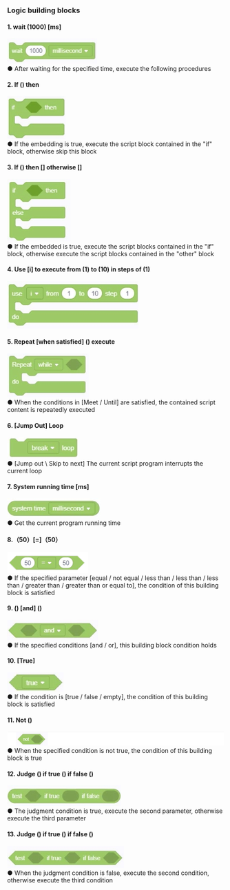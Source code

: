 ###  Logic building blocks

#### 1.	wait (1000) [ms]
![](../../assets/images/course-en/course4/course4-8/001.jpeg)  
● 	After waiting for the specified time, execute the following procedures

#### 2.	If () then
![](../../assets/images/course-en/course4/course4-8/002.jpeg)  
● 	If the embedding is true, execute the script block contained in the "if" block, otherwise skip this block

#### 3. If () then [] otherwise []
![](../../assets/images/course-en/course4/course4-8/003.jpeg)  
●   If the embedded <condition> is true, execute the script blocks contained in the "if" block, otherwise execute the script blocks contained in the "other" block

#### 4.	Use [i] to execute from (1) to (10) in steps of (1)
![](../../assets/images/course-en/course4/course4-8/004.jpeg)  

#### 5.	Repeat [when satisfied] () execute
![](../../assets/images/course-en/course4/course4-8/005.jpeg)  
● 	When the conditions in [Meet / Until] are satisfied, the contained script content is repeatedly executed

#### 6.	[Jump Out] Loop
![](../../assets/images/course-en/course4/course4-8/006.jpeg)  
● 	[Jump out \ Skip to next] The current script program interrupts the current loop

#### 7.	System running time [ms]
![](../../assets/images/course-en/course4/course4-8/007.jpeg)  
● 	Get the current program running time

#### 8.（50）[=]（50）
![](../../assets/images/course-en/course4/course4-8/008.png)  
● 	If the specified parameter [equal / not equal / less than / less than / less than / greater than / greater than or equal to], the condition of this building block is satisfied

#### 9. () [and] ()
![](../../assets/images/course-en/course4/course4-8/009.jpeg)  
● 	If the specified conditions [and / or], this building block condition holds

#### 10. [True]
![](../../assets/images/course-en/course4/course4-8/010.jpeg)  
● 	If the condition is [true / false / empty], the condition of this building block is satisfied

#### 11. Not ()
![](../../assets/images/course-en/course4/course4-8/011.png)  
● 	When the specified condition is not true, the condition of this building block is true

#### 12. Judge () if true () if false ()
![](../../assets/images/course-en/course4/course4-8/012.jpeg)  
● 	The judgment condition is true, execute the second parameter, otherwise execute the third parameter

#### 13. Judge () if true () if false ()
![](../../assets/images/course-en/course4/course4-8/013.jpeg)  
● 	When the judgment condition is false, execute the second condition, otherwise execute the third condition